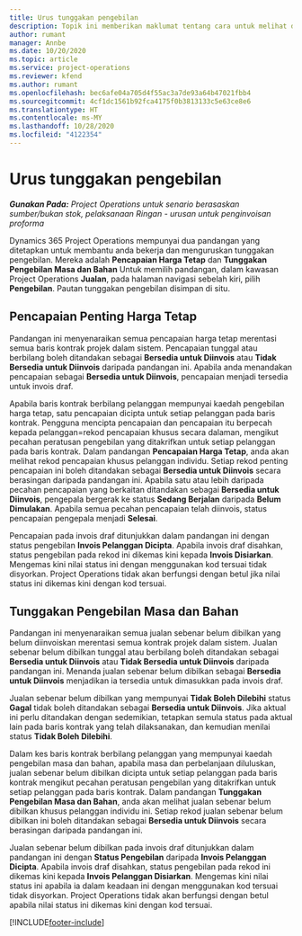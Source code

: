 ```yaml
---
title: Urus tunggakan pengebilan
description: Topik ini memberikan maklumat tentang cara untuk melihat dan bekerja dengan tunggakan pengebilan dalam Project Operations.
author: rumant
manager: Annbe
ms.date: 10/20/2020
ms.topic: article
ms.service: project-operations
ms.reviewer: kfend
ms.author: rumant
ms.openlocfilehash: bec6afe04a705d4f55ac3a7de93a64b47021fbb4
ms.sourcegitcommit: 4cf1dc1561b92fca4175f0b3813133c5e63ce8e6
ms.translationtype: HT
ms.contentlocale: ms-MY
ms.lasthandoff: 10/28/2020
ms.locfileid: "4122354"
---
```

# <a name="manage-the-billing-backlog"></a>Urus tunggakan pengebilan

_**Gunakan Pada:** Project Operations untuk senario berasaskan sumber/bukan stok, pelaksanaan Ringan - urusan untuk penginvoisan proforma_

Dynamics 365 Project Operations mempunyai dua pandangan yang ditetapkan untuk membantu anda bekerja dan menguruskan tunggakan pengebilan. Mereka adalah **Pencapaian Harga Tetap** dan **Tunggakan Pengebilan Masa dan Bahan** Untuk memilih pandangan, dalam kawasan Project Operations **Jualan**, pada halaman navigasi sebelah kiri, pilih **Pengebilan**. Pautan tunggakan pengebilan disimpan di situ.

## <a name="fixed-price-milestones"></a>Pencapaian Penting Harga Tetap

Pandangan ini menyenaraikan semua pencapaian harga tetap merentasi semua baris kontrak projek dalam sistem. Pencapaian tunggal atau berbilang boleh ditandakan sebagai **Bersedia untuk Diinvois** atau **Tidak Bersedia untuk Diinvois** daripada pandangan ini. Apabila anda menandakan pencapaian sebagai **Bersedia untuk Diinvois**, pencapaian menjadi tersedia untuk invois draf.

Apabila baris kontrak berbilang pelanggan mempunyai kaedah pengebilan harga tetap, satu pencapaian dicipta untuk setiap pelanggan pada baris kontrak. Pengguna mencipta pencapaian dan pencapaian itu berpecah kepada pelanggan=rekod pencapaian khusus secara dalaman, mengikut pecahan peratusan pengebilan yang ditakrifkan untuk setiap pelanggan pada baris kontrak. Dalam pandangan **Pencapaian Harga Tetap**, anda akan melihat rekod pencapaian khusus pelanggan individu. Setiap rekod penting pencapaian ini boleh ditandakan sebagai **Bersedia untuk Diinvois** secara berasingan daripada pandangan ini. Apabila satu atau lebih daripada pecahan pencapaian yang berkaitan ditandakan sebagai **Bersedia untuk Diinvois**, pengepala bergerak ke status **Sedang Berjalan** daripada **Belum Dimulakan**. Apabila semua pecahan pencapaian telah diinvois, status pencapaian pengepala menjadi **Selesai**.

Pencapaian pada invois draf ditunjukkan dalam pandangan ini dengan status pengebilan **Invois Pelanggan Dicipta**. Apabila invois draf disahkan, status pengebilan pada rekod ini dikemas kini kepada **Invois Disiarkan**. Mengemas kini nilai status ini dengan menggunakan kod tersuai tidak disyorkan. Project Operations tidak akan berfungsi dengan betul jika nilai status ini dikemas kini dengan kod tersuai.

## <a name="time-and-material-billing-backlog"></a>Tunggakan Pengebilan Masa dan Bahan

Pandangan ini menyenaraikan semua jualan sebenar belum dibilkan yang belum diinvoiskan merentasi semua kontrak projek dalam sistem. Jualan sebenar belum dibilkan tunggal atau berbilang boleh ditandakan sebagai **Bersedia untuk Diinvois** atau **Tidak Bersedia untuk Diinvois** daripada pandangan ini. Menanda jualan sebenar belum dibilkan sebagai **Bersedia untuk Diinvois** menjadikan ia tersedia untuk dimasukkan pada invois draf.

Jualan sebenar belum dibilkan yang mempunyai **Tidak Boleh Dilebihi** status **Gagal** tidak boleh ditandakan sebagai **Bersedia untuk Diinvois**. Jika aktual ini perlu ditandakan dengan sedemikian, tetapkan semula status pada aktual lain pada baris kontrak yang telah dilaksanakan, dan kemudian menilai status **Tidak Boleh Dilebihi**.

Dalam kes baris kontrak berbilang pelanggan yang mempunyai kaedah pengebilan masa dan bahan, apabila masa dan perbelanjaan diluluskan, jualan sebenar belum dibilkan dicipta untuk setiap pelanggan pada baris kontrak mengikut pecahan peratusan pengebilan yang ditakrifkan untuk setiap pelanggan pada baris kontrak. Dalam pandangan **Tunggakan Pengebilan Masa dan Bahan**, anda akan melihat jualan sebenar belum dibilkan khusus pelanggan individu ini. Setiap rekod jualan sebenar belum dibilkan ini boleh ditandakan sebagai **Bersedia untuk Diinvois** secara berasingan daripada pandangan ini.

Jualan sebenar belum dibilkan pada invois draf ditunjukkan dalam pandangan ini dengan **Status Pengebilan** daripada **Invois Pelanggan Dicipta**. Apabila invois draf disahkan, status pengebilan pada rekod ini dikemas kini kepada **Invois Pelanggan Disiarkan**. Mengemas kini nilai status ini apabila ia dalam keadaan ini dengan menggunakan kod tersuai tidak disyorkan. Project Operations tidak akan berfungsi dengan betul apabila nilai status ini dikemas kini dengan kod tersuai.


[!INCLUDE[footer-include](../includes/footer-banner.md)]